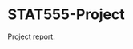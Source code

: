 # STAT555-Project

Project [report][].

[report]: https://jiuchao.github.io/STAT555-RNAseq/index.html
